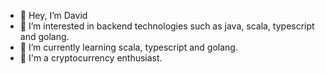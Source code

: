 - 👋 Hey, I’m David
- 👀 I’m interested in backend technologies such as java, scala, typescript and golang.
- 🌱 I’m currently learning scala, typescript and golang.
- 🌱 I'm a cryptocurrency enthusiast.

<!---
thedavidjohn/thedavidjohn is a ✨ special ✨ repository because its `README.md` (this file) appears on your GitHub profile.
You can click the Preview link to take a look at your changes.
--->
